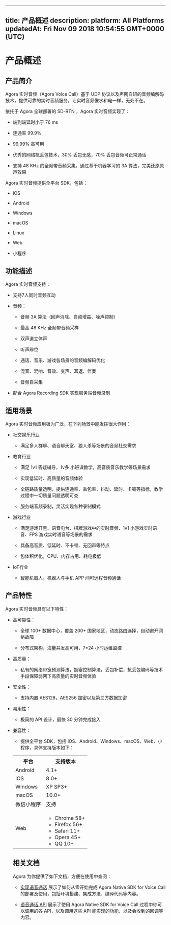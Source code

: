
---
title: 产品概述
description: 
platform: All Platforms
updatedAt: Fri Nov 09 2018 10:54:55 GMT+0000 (UTC)
---
# 产品概述
## 产品简介

Agora 实时音频（Agora Voice Call）基于 UDP 协议以及声网自研的音频编解码技术，提供可靠的实时音频服务，让实时音频像水和电一样，无处不在。

依托于 Agora 全球部署的 SD-RTN ，Agora 实时音频实现了：

-   端到端延时小于 76 ms

-   连通率 99.9%

-   99.99% 高可用

-   优秀的网络抗丢包技术，30% 丢包无感，70% 丢包音频可正常通话

-   支持 48 KHz 的全频带音频采集。通过基于机器学习的 3A 算法，完美还原原声效果


Agora 实时音频提供全平台 SDK，包括：

-   iOS

-   Android

-   Windows

-   macOS
-   Linux

-   Web

-   小程序


## 功能描述

Agora 实时音频支持：

-   支持7人同时音频互动

-   音频：

    -   音频 3A 算法（回声消除、自动增益、噪声抑制）

    -   最高 48 KHz 全频带音频采样

    -   双声道立体声

    -   听声辨位

    -   通话、音乐、游戏各场景的音频编解码优化

    -   混音、混响、音效、变声、耳返、伴奏

    -   音频自采集

-   配合 Agora Recording SDK 实现服务端音频录制


## 适用场景

Agora 实时音频应用极为广泛，在下列场景中能发挥很大作用：

-   社交娱乐行业

    -   满足多人群聊、语音聊天室、狼人杀等场景的音频社交需求

-   教育行业

    -   满足 1v1 答疑辅导，1v多 小班课教学，高音质音乐教学等场景需求

    -   实现低延时、高质量的音频体验

    -   全链路质量透明，提供连通率、丢包率、抖动、延时、卡顿等指标，教学过程中一切质量问题透明可查

    -   服务端音频录制，灵活实现各种录制模式

-   游戏行业

    -   满足游戏开黑、语音电台、棋牌游戏中的实时音频、1v1 小游戏实时语音、FPS 游戏实时语音等场景的需求

    -   具备高音质、低延时、不卡顿、无回声等特点

    -   包体积优化，CPU、内存占用、耗电极低

-   IoT行业

    -   智能机器人。机器人与手机 APP 间可远程音频通话


## 产品特性

Agora 实时音频具有以下特性：

-   高可靠性：

    -   全球 100+ 数据中心，覆盖 200+ 国家地区，动态路由选择，自动避开网络故障

    -   分布式架构，海量并发高可用，7\*24 小时运维监控

-   高质量：

    -   私有的网络带宽预测算法，拥塞控制算法，丢包补偿，抗丢包编码等技术手段保障弱网下高质量的实时音频体验

-   安全性：

    -   支持内置 AES128，AES256 加密以及第三方数据加密

-   易用性：

    -   极简的 API 设计，最快 30 分钟完成接入

-   兼容性：

    -   提供全平台 SDK，包括 iOS、Android、Windows、macOS、Web、小程序，具体支持版本如下：
    <table>
  <tr>
    <th>平台</th>
    <th>支持版本</th>
  </tr>
  <tr>
    <td>Android</td>
    <td>4.1+</td>
  </tr>
  <tr>
    <td>iOS</td>
    <td>8.0+</td>
  </tr>
  <tr>
    <td>Windows</td>
    <td>XP SP3+</td>
  </tr>
  <tr>
    <td>macOS</td>
    <td>10.0+</td>
  </tr>
  <tr>
    <td>微信小程序</td>
    <td>支持</td>
  </tr>
  <tr>
    <td>Web</td>
		<td><ul><li>Chrome 58+</li>
			<li>Firefox 56+</li>
			<li>Safari 11+</li>
			<li>Opera 45+</li>
			<li>QQ 10+</li></ul></td>
  </tr>
</table>


## 相关文档

Agora 为你提供了如下文档，方便在使用中查阅：

-   [实现语音通话](../../cn/Quickstart%20Guide/communication_android_audio-1.md) 展示了如何从零开始完成 Agora Native SDK for Voice Call 的部署及使用，包括环境搭建、集成方法、编译代码等内容。

-   [语音通话 API](https://docs.agora.io/cn/Voice/API%20Reference/java/index.html) 展示了使用 Agora Native SDK for Voice Call 过程中你可以调用的各 API，以及调用这些 API 能实现的功能、以及会收到的回调等内容。



